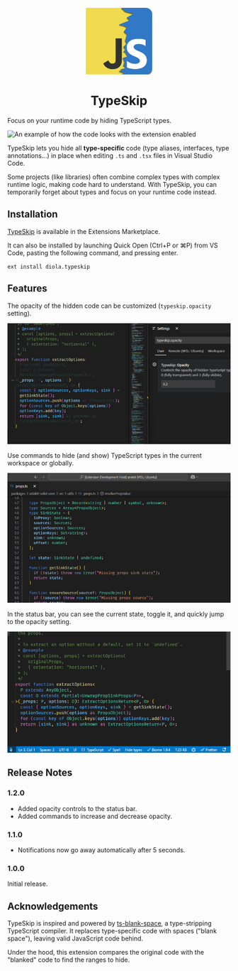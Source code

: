 <p align="center">
  <img src="logo.png" alt="TypeSkip logo" width="150">
</p>

<h1 align="center">TypeSkip</h1>

Focus on your runtime code by hiding TypeScript types.

![An example of how the code looks with the extension enabled](images/code.gif)

TypeSkip lets you hide all **type-specific** code (type aliases, interfaces, type annotations...) in place when editing `.ts` and `.tsx` files in Visual Studio Code.

Some projects (like libraries) often combine complex types with complex runtime logic, making code hard to understand. With TypeSkip, you can temporarily forget about types and focus on your runtime code instead.

## Installation

[TypeSkip](https://marketplace.visualstudio.com/items?itemName=diola.typeskip) is available in the Extensions Marketplace.

It can also be installed by launching Quick Open (Ctrl+P or ⌘P) from VS Code, pasting the following command, and pressing enter.

```
ext install diola.typeskip
```

## Features

The opacity of the hidden code can be customized (`typeskip.opacity` setting).

![A demo of the opacity setting](images/opacity.gif)

Use commands to hide (and show) TypeScript types in the current workspace or globally.

![A demo of the commands](images/commands.gif)

In the status bar, you can see the current state, toggle it, and quickly jump to the opacity setting.

![A demo of the status bar](images/status-bar.gif)

## Release Notes

### 1.2.0

- Added opacity controls to the status bar.
- Added commands to increase and decrease opacity.

### 1.1.0

- Notifications now go away automatically after 5 seconds.

### 1.0.0

Initial release.

## Acknowledgements

TypeSkip is inspired and powered by [ts-blank-space](https://bloomberg.github.io/ts-blank-space/), a type-stripping TypeScript compiler. It replaces type-specific code with spaces ("blank space"), leaving valid JavaScript code behind.

Under the hood, this extension compares the original code with the "blanked" code to find the ranges to hide.
